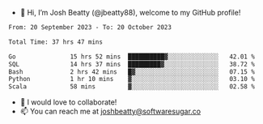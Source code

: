 - 👋 Hi, I’m Josh Beatty (@jbeatty88), welcome to my GitHub profile!

<!--START_SECTION:waka-->

```txt
From: 20 September 2023 - To: 20 October 2023

Total Time: 37 hrs 47 mins

Go               15 hrs 52 mins  ██████████▓░░░░░░░░░░░░░░   42.01 %
SQL              14 hrs 37 mins  █████████▓░░░░░░░░░░░░░░░   38.72 %
Bash             2 hrs 42 mins   █▓░░░░░░░░░░░░░░░░░░░░░░░   07.15 %
Python           1 hr 10 mins    ▓░░░░░░░░░░░░░░░░░░░░░░░░   03.10 %
Scala            58 mins         ▓░░░░░░░░░░░░░░░░░░░░░░░░   02.58 %
```

<!--END_SECTION:waka-->

- 💞️ I would love to collaborate!
- 📫 You can reach me at joshbeatty@softwaresugar.co

<!---
jbeatty88/jbeatty88 is a ✨ special ✨ repository because its `README.md` (this file) appears on your GitHub profile.
You can click the Preview link to take a look at your changes.
--->
